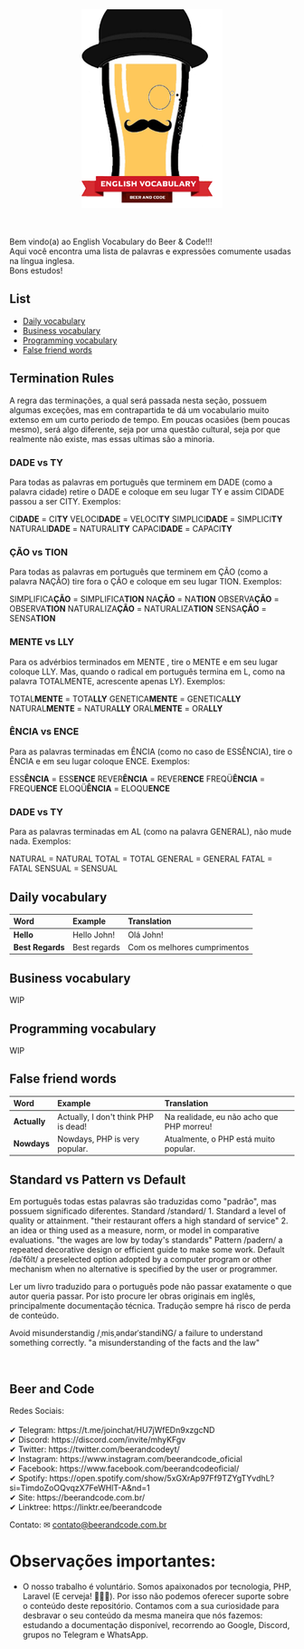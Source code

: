 <div align="center">
	<img  width="250" height="350" src="./logo.png" alt="English Vocabulary Beer & Code">
</div>
<br/><br/>
<p>Bem vindo(a) ao English Vocabulary do Beer & Code!!!<br/>
Aqui você encontra uma lista de palavras e expressões comumente usadas na língua inglesa.
<br/>
Bons estudos!</p>

## List

- [Daily vocabulary](#daily-vocabulary)
- [Business vocabulary](#business-vocabulary)
- [Programming vocabulary](#programming-vocabulary)
- [False friend words](#false-friend-words)

## Termination Rules

A regra das terminações, a qual será passada nesta seção, possuem algumas exceções, mas em contrapartida te dá um vocabulario muito extenso em um curto periodo de tempo. Em poucas ocasiões (bem poucas mesmo), será algo diferente, seja por uma questão cultural, seja por que realmente não existe, mas essas ultimas são a minoria.

### DADE vs TY

Para todas as palavras em português que terminem em DADE (como a palavra cidade) retire o DADE e coloque em seu lugar TY e assim CIDADE passou a ser CITY.
Exemplos:

CI**DADE** = CI**TY**
VELOCI**DADE** = VELOCI**TY**
SIMPLICI**DADE** = SIMPLICI**TY**
NATURALI**DADE** = NATURALI**TY**
CAPACI**DADE** = CAPACI**TY**

### ÇÃO vs TION

Para todas as palavras em português que terminem em ÇÃO (como a palavra NAÇÃO) tire fora o ÇÃO e coloque em seu lugar TION.
Exemplos:

SIMPLIFICA**ÇÃO** = SIMPLIFICA**TION**
NA**ÇÃO** = NA**TION**
OBSERVA**ÇÃO** = OBSERVA**TION**
NATURALIZA**ÇÃO** = NATURALIZA**TION**
SENSA**ÇÃO** = SENSA**TION**

### MENTE vs LLY
Para os advérbios terminados em MENTE , tire o MENTE e em seu lugar coloque LLY. Mas, quando o radical em português termina em L, como na palavra TOTALMENTE, acrescente apenas LY).
Exemplos:

TOTAL**MENTE** = TOTA**LLY**
GENETICA**MENTE** = GENETICA**LLY**
NATURAL**MENTE** = NATURA**LLY**
ORAL**MENTE** = ORA**LLY**

### ÊNCIA vs ENCE
Para as palavras terminadas em ÊNCIA (como no caso de ESSÊNCIA), tire o ÊNCIA e em seu lugar coloque ENCE.
Exemplos:

ESS**ÊNCIA** = ESS**ENCE**
REVER**ÊNCIA** = REVER**ENCE**
FREQÜ**ÊNCIA** = FREQU**ENCE**
ELOQÜ**ÊNCIA** = ELOQU**ENCE**

### DADE vs TY
Para as palavras terminadas em AL (como na palavra GENERAL), não mude nada.
Exemplos:

NATURAL = NATURAL
TOTAL = TOTAL
GENERAL = GENERAL
FATAL = FATAL
SENSUAL = SENSUAL

## Daily vocabulary

| Word       | Example                  | Translation                                                                                                         |
| :-------------- | :-------------------- | :------------------------------------------------------------------------------------------------------------------ |
| **Hello** | Hello John!      |  Olá John!         |
| **Best Regards**         | Best regards         | Com os melhores cumprimentos|

## Business vocabulary

WIP

## Programming vocabulary

WIP

## False friend words

| Word       | Example                  | Translation                                                                                                         |
| :-------------- | :-------------------- | :------------------------------------------------------------------------------------------------------------------ |
| **Actually** | Actually, I don't think PHP is dead!      |  Na realidade, eu não acho que PHP morreu!       |
| **Nowdays**         | Nowdays, PHP is very popular.       | Atualmente, o PHP está muito popular.|


## Standard vs Pattern vs Default
Em português todas estas palavras são traduzidas como "padrão", mas possuem significado diferentes.
Standard /standərd/
	1. Standard a level of quality or attainment.
	"their restaurant offers a high standard of service"
	2. an idea or thing used as a measure, norm, or model in comparative evaluations.
	"the wages are low by today's standards"
Pattern /padern/
	a repeated decorative design or efficient guide to make some work.
Default /dəˈfôlt/
	a preselected option adopted by a computer program or other mechanism when no alternative is specified by the user or programmer.

Ler um livro traduzido para o português pode não passar exatamente o que autor queria passar. Por isto procure ler obras originais em inglês, principalmente
documentação técnica. Tradução sempre há risco de perda de conteúdo.

Avoid misunderstandig /ˌmisˌəndərˈstandiNG/
	a failure to understand something correctly.
	"a misunderstanding of the facts and the law"

<br/>

## Beer and Code

<p>
Redes Sociais:
<br/><br/>
✔ Telegram: https://t.me/joinchat/HU7jWfEDn9xzgcND
<br/>
✔ Discord: https://discord.com/invite/mhyKFgv
<br/>
✔ Twitter: https://twitter.com/beerandcodeyt/
​<br/>
✔ Instagram: https://www.instagram.com/beerandcode_oficial
<br/>
✔ Facebook: https://www.facebook.com/beerandcodeoficial/
<br/>
✔ Spotify: https://open.spotify.com/show/5xGXrAp97Ff9TZYgTYvdhL?si=TimdoZoOQvqzX7FeWHlT-A&nd=1
​<br/>
✔ Site: https://beerandcode.com.br/ 
<br/>
✔ Linktree: https://linktr.ee/beerandcode​
<br/>
</p>

Contato:
✉ contato@beerandcode.com.br

# Observações importantes:

* O nosso trabalho é voluntário.  Somos apaixonados por tecnologia, PHP, Laravel (E cerveja! 🍻🍻🍻). Por isso não podemos oferecer suporte sobre o conteúdo deste repositório. Contamos com a sua curiosidade para desbravar o seu conteúdo da mesma maneira que nós fazemos: estudando a documentação disponível, recorrendo ao Google, Discord, grupos no Telegram e WhatsApp.
